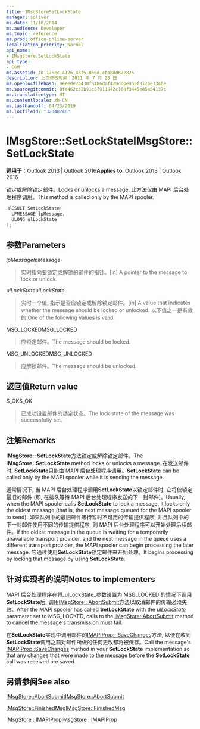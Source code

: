 ```yaml
---
title: IMsgStoreSetLockState
manager: soliver
ms.date: 11/16/2014
ms.audience: Developer
ms.topic: reference
ms.prod: office-online-server
localization_priority: Normal
api_name:
- IMsgStore.SetLockState
api_type:
- COM
ms.assetid: 4b1176ec-4126-43f5-856d-cbab8d622825
description: 上次修改时间：2011 年 7 月 23 日
ms.openlocfilehash: 9eeede2a430f5186daf429dd6ed59f312ae334be
ms.sourcegitcommit: 8fe462c32b91c87911942c188f3445e85a54137c
ms.translationtype: MT
ms.contentlocale: zh-CN
ms.lasthandoff: 04/23/2019
ms.locfileid: "32348746"
---
```

# <a name="imsgstoresetlockstate"></a><span data-ttu-id="245d2-103">IMsgStore::SetLockState</span><span class="sxs-lookup"><span data-stu-id="245d2-103">IMsgStore::SetLockState</span></span>

  
  
<span data-ttu-id="245d2-104">**适用于**：Outlook 2013 | Outlook 2016</span><span class="sxs-lookup"><span data-stu-id="245d2-104">**Applies to**: Outlook 2013 | Outlook 2016</span></span> 
  
<span data-ttu-id="245d2-105">锁定或解除锁定邮件。</span><span class="sxs-lookup"><span data-stu-id="245d2-105">Locks or unlocks a message.</span></span> <span data-ttu-id="245d2-106">此方法仅由 MAPI 后台处理程序调用。</span><span class="sxs-lookup"><span data-stu-id="245d2-106">This method is called only by the MAPI spooler.</span></span>
  
```cpp
HRESULT SetLockState(
  LPMESSAGE lpMessage,
  ULONG ulLockState  
);
```

## <a name="parameters"></a><span data-ttu-id="245d2-107">参数</span><span class="sxs-lookup"><span data-stu-id="245d2-107">Parameters</span></span>

 <span data-ttu-id="245d2-108">_lpMessage_</span><span class="sxs-lookup"><span data-stu-id="245d2-108">_lpMessage_</span></span>
  
> <span data-ttu-id="245d2-109">实时指向要锁定或解锁的邮件的指针。</span><span class="sxs-lookup"><span data-stu-id="245d2-109">[in] A pointer to the message to lock or unlock.</span></span>
    
 <span data-ttu-id="245d2-110">_ulLockState_</span><span class="sxs-lookup"><span data-stu-id="245d2-110">_ulLockState_</span></span>
  
> <span data-ttu-id="245d2-111">实时一个值, 指示是否应锁定或解除锁定邮件。</span><span class="sxs-lookup"><span data-stu-id="245d2-111">[in] A value that indicates whether the message should be locked or unlocked.</span></span> <span data-ttu-id="245d2-112">以下值之一是有效的:</span><span class="sxs-lookup"><span data-stu-id="245d2-112">One of the following values is valid:</span></span>
    
<span data-ttu-id="245d2-113">MSG_LOCKED</span><span class="sxs-lookup"><span data-stu-id="245d2-113">MSG_LOCKED</span></span> 
  
> <span data-ttu-id="245d2-114">应锁定邮件。</span><span class="sxs-lookup"><span data-stu-id="245d2-114">The message should be locked.</span></span> 
    
<span data-ttu-id="245d2-115">MSG_UNLOCKED</span><span class="sxs-lookup"><span data-stu-id="245d2-115">MSG_UNLOCKED</span></span> 
  
> <span data-ttu-id="245d2-116">应解锁邮件。</span><span class="sxs-lookup"><span data-stu-id="245d2-116">The message should be unlocked.</span></span>
    
## <a name="return-value"></a><span data-ttu-id="245d2-117">返回值</span><span class="sxs-lookup"><span data-stu-id="245d2-117">Return value</span></span>

<span data-ttu-id="245d2-118">S_OK</span><span class="sxs-lookup"><span data-stu-id="245d2-118">S_OK</span></span> 
  
> <span data-ttu-id="245d2-119">已成功设置邮件的锁定状态。</span><span class="sxs-lookup"><span data-stu-id="245d2-119">The lock state of the message was successfully set.</span></span>
    
## <a name="remarks"></a><span data-ttu-id="245d2-120">注解</span><span class="sxs-lookup"><span data-stu-id="245d2-120">Remarks</span></span>

<span data-ttu-id="245d2-121">**IMsgStore:: SetLockState**方法锁定或解除锁定邮件。</span><span class="sxs-lookup"><span data-stu-id="245d2-121">The **IMsgStore::SetLockState** method locks or unlocks a message.</span></span> <span data-ttu-id="245d2-122">在发送邮件时, **SetLockState**只能由 MAPI 后台处理程序调用。</span><span class="sxs-lookup"><span data-stu-id="245d2-122">**SetLockState** can be called only by the MAPI spooler while it is sending the message.</span></span> 
  
<span data-ttu-id="245d2-123">通常情况下, 当 MAPI 后台处理程序调用**SetLockState**以锁定邮件时, 它将仅锁定最旧的邮件 (即, 在排队等待 MAPI 后台处理程序发送的下一封邮件)。</span><span class="sxs-lookup"><span data-stu-id="245d2-123">Usually, when the MAPI spooler calls **SetLockState** to lock a message, it locks only the oldest message (that is, the next message queued for the MAPI spooler to send).</span></span> <span data-ttu-id="245d2-124">如果队列中的最旧邮件等待暂时不可用的传输提供程序, 并且队列中的下一封邮件使用不同的传输提供程序, 则 MAPI 后台处理程序可以开始处理后续邮件。</span><span class="sxs-lookup"><span data-stu-id="245d2-124">If the oldest message in the queue is waiting for a temporarily unavailable transport provider, and the next message in the queue uses a different transport provider, the MAPI spooler can begin processing the later message.</span></span> <span data-ttu-id="245d2-125">它通过使用**SetLockState**锁定邮件来开始处理。</span><span class="sxs-lookup"><span data-stu-id="245d2-125">It begins processing by locking that message by using **SetLockState**.</span></span>
  
## <a name="notes-to-implementers"></a><span data-ttu-id="245d2-126">针对实现者的说明</span><span class="sxs-lookup"><span data-stu-id="245d2-126">Notes to implementers</span></span>

<span data-ttu-id="245d2-127">MAPI 后台处理程序在将_ulLockState_参数设置为 MSG_LOCKED 的情况下调用**SetLockState**后, 调用[IMsgStore:: AbortSubmit](imsgstore-abortsubmit.md)方法以取消邮件的传输必须失败。</span><span class="sxs-lookup"><span data-stu-id="245d2-127">After the MAPI spooler has called **SetLockState** with the  _ulLockState_ parameter set to MSG_LOCKED, calls to the [IMsgStore::AbortSubmit](imsgstore-abortsubmit.md) method to cancel the message's transmission must fail.</span></span> 
  
<span data-ttu-id="245d2-128">在**SetLockState**实现中调用邮件的[IMAPIProp:: SaveChanges](imapiprop-savechanges.md)方法, 以便在收到**SetLockState**调用之前对邮件所做的任何更改都将被保存。</span><span class="sxs-lookup"><span data-stu-id="245d2-128">Call the message's [IMAPIProp::SaveChanges](imapiprop-savechanges.md) method in your **SetLockState** implementation so that any changes that were made to the message before the **SetLockState** call was received are saved.</span></span> 
  
## <a name="see-also"></a><span data-ttu-id="245d2-129">另请参阅</span><span class="sxs-lookup"><span data-stu-id="245d2-129">See also</span></span>



[<span data-ttu-id="245d2-130">IMsgStore::AbortSubmit</span><span class="sxs-lookup"><span data-stu-id="245d2-130">IMsgStore::AbortSubmit</span></span>](imsgstore-abortsubmit.md)
  
[<span data-ttu-id="245d2-131">IMsgStore::FinishedMsg</span><span class="sxs-lookup"><span data-stu-id="245d2-131">IMsgStore::FinishedMsg</span></span>](imsgstore-finishedmsg.md)
  
[<span data-ttu-id="245d2-132">IMsgStore : IMAPIProp</span><span class="sxs-lookup"><span data-stu-id="245d2-132">IMsgStore : IMAPIProp</span></span>](imsgstoreimapiprop.md)

